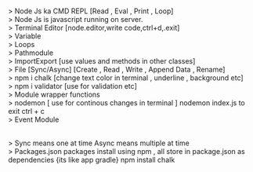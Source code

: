 </br>> Node Js ka CMD REPL [Read , Eval , Print , Loop]
</br>> Node Js is javascript running on server.
</br>> Terminal Editor [node.editor,write code,ctrl+d,.exit]
</br>> Variable
</br>> Loops
</br>> Pathmodule
</br>> ImportExport [use values and methods in other classes] 
</br>> File [Sync/Async] [Create , Read , Write , Append Data , Rename]
</br>> npm i chalk [change text color in terminal , underline , background etc] 
</br>> npm i validator [use for validation etc]
</br>> Module wrapper functions 
</br>> nodemon [ use for continous changes in terminal ] nodemon index.js to exit ctrl + c
</br>> Event Module 

</br>> Sync means one at time Async means multiple at time
</br>> Packages.json packages install using npm , all store in package.json as dependencies {its like app gradle} npm install chalk
